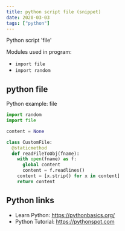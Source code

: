 ```yaml
---
title: python script file (snippet)
date: 2020-03-03
tags: ["python"]
---
```

Python script 'file'


Modules used in program: 
* `import file`
* `import random`

## python file

Python example: file

```python
import random
import file

content = None

class CustomFile:
  @staticmethod
  def readFileToObj(fname):
    with open(fname) as f:
      global content
      content = f.readlines()
    content = [x.strip() for x in content]
    return content

```

## Python links

- Learn Python: https://pythonbasics.org/
- Python Tutorial: https://pythonspot.com
